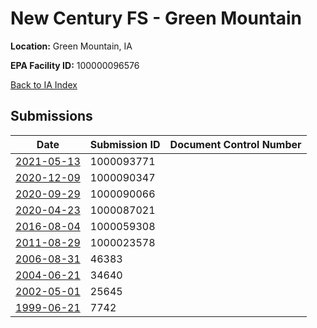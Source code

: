 # New Century FS - Green Mountain

**Location:** Green Mountain, IA

**EPA Facility ID:** 100000096576

[Back to IA Index](../../index.md)

## Submissions

| Date | Submission ID | Document Control Number |
|------|--------------|-------------------------|
| [2021-05-13](submissions/1000093771.md) | 1000093771 |  |
| [2020-12-09](submissions/1000090347.md) | 1000090347 |  |
| [2020-09-29](submissions/1000090066.md) | 1000090066 |  |
| [2020-04-23](submissions/1000087021.md) | 1000087021 |  |
| [2016-08-04](submissions/1000059308.md) | 1000059308 |  |
| [2011-08-29](submissions/1000023578.md) | 1000023578 |  |
| [2006-08-31](submissions/46383.md) | 46383 |  |
| [2004-06-21](submissions/34640.md) | 34640 |  |
| [2002-05-01](submissions/25645.md) | 25645 |  |
| [1999-06-21](submissions/7742.md) | 7742 |  |
